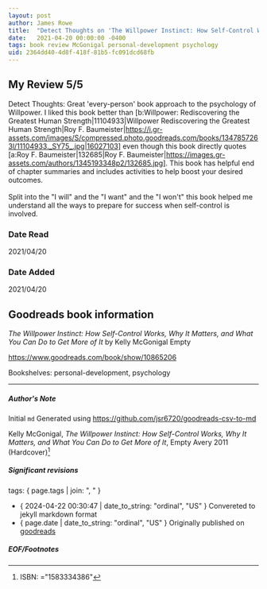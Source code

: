 ```yaml
---
layout: post
author: James Rowe
title:  "Detect Thoughts on 'The Willpower Instinct: How Self-Control Works, Why It Matters, and What You Can Do to Get More of It'"
date:   2021-04-20 00:00:00 -0400
tags: book review McGonigal personal-development psychology
uid: 2364dd40-4d8f-418f-81b5-fc091dcd68fb
---
```


<!-- highly dependent on how you personally use jekyll templates, and how you want this to show up -->

## My Review 5/5

Detect Thoughts: Great 'every-person' book approach to the psychology of Willpower. I liked this book better than [b:Willpower: Rediscovering the Greatest Human Strength|11104933|Willpower  Rediscovering the Greatest Human Strength|Roy F. Baumeister|https://i.gr-assets.com/images/S/compressed.photo.goodreads.com/books/1347857263l/11104933._SY75_.jpg|16027103] even though this book directly quotes [a:Roy F. Baumeister|132685|Roy F. Baumeister|https://images.gr-assets.com/authors/1345193348p2/132685.jpg]. This book has helpful end of chapter summaries and includes activities to help boost your desired outcomes.<br/><br/>Split into the "I will" and the "I want" and the "I won't" this book helped me understand all the ways to prepare for success when self-control is involved.

### Date Read
2021/04/20

### Date Added
2021/04/20

## Goodreads book information

*The Willpower Instinct: How Self-Control Works, Why It Matters, and What You Can Do to Get More of It* by Kelly McGonigal
Empty

https://www.goodreads.com/book/show/10865206

Bookshelves: personal-development, psychology

---

##### Author's Note

Initial `md` Generated using https://github.com/jsr6720/goodreads-csv-to-md

Kelly McGonigal, *The Willpower Instinct: How Self-Control Works, Why It Matters, and What You Can Do to Get More of It*, Empty Avery 2011 (Hardcover)[^1]

##### Significant revisions

tags: { page.tags | join: ", " } <!-- todo move this somewhere -->

- { 2024-04-22 00:30:47 | date_to_string: "ordinal", "US" } Convereted to jekyll markdown format 
- { page.date | date_to_string: "ordinal", "US" } Originally published on [goodreads](https://www.goodreads.com)

##### EOF/Footnotes

[^1]: ISBN: ="1583334386"